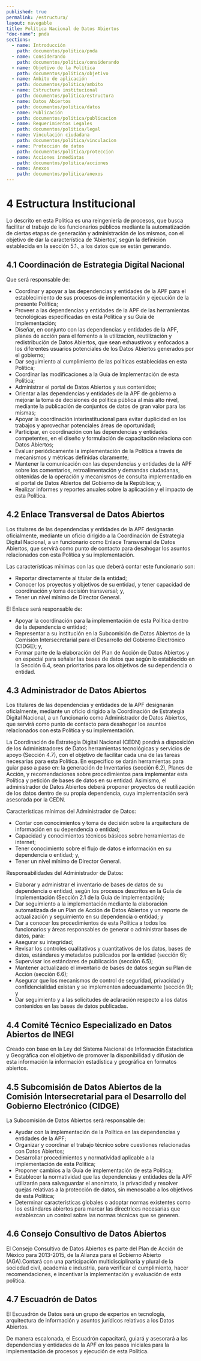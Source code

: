 ```yaml
---
published: true
permalink: /estructura/
layout: navegable
title: Política Nacional de Datos Abiertos
"doc-name": pnda
sections: 
  - name: Introducción
    path: documentos/politica/pnda
  - name: Considerando
    path: documentos/politica/considerando
  - name: Objetivo de la Política
    path: documentos/politica/objetivo
  - name: Ámbito de aplicación
    path: documentos/politica/ambito
  - name: Estructura institucional
    path: documentos/politica/estructura
  - name: Datos Abiertos
    path: documentos/politica/datos
  - name: Publicación
    path: documentos/politica/publicacion
  - name: Requerimientos Legales
    path: documentos/politica/legal
  - name: Vinculación ciudadana
    path: documentos/politica/vinculacion
  - name: Protección de datos
    path: documentos/politica/proteccion
  - name: Acciones inmediatas
    path: documentos/politica/acciones
  - name: Anexos
    path: documentos/politica/anexos
---
```


# 4 Estructura Institucional

Lo descrito en esta Política es una reingeniería de procesos, que busca facilitar el trabajo de los funcionarios públicos mediante la automatización de ciertas etapas de generación y administración de los mismos, con el objetivo de dar la característica de ‘Abiertos’, según la definición establecida en la sección 5.1., a los datos que se están generando.

## 4.1 Coordinación de Estrategia Digital Nacional

Que será responsable de:

* Coordinar y apoyar a las dependencias y entidades de la APF para el establecimiento de sus procesos de implementación y ejecución de la presente Política;
* Proveer a las dependencias y entidades de la APF de las herramientas tecnológicas especificadas en esta Política y su Guía de Implementación;
* Diseñar, en conjunto con las dependencias y entidades de la APF, planes de acción para el fomento a la utilización, reutilización y redistribución de Datos Abiertos, que sean exhaustivos y enfocados a los diferentes usuarios potenciales de los Datos Abiertos generados por el gobierno;
* Dar seguimiento al cumplimiento de las políticas establecidas en esta Política;
* Coordinar las modificaciones a la Guía de Implementación de esta Política; 
* Administrar el portal de Datos Abiertos y sus contenidos;
* Orientar a las dependencias y entidades de la APF de gobierno a mejorar la toma de decisiones de política pública al más alto nivel, mediante la publicación de conjuntos de datos de gran valor para las mismas;
* Apoyar la coordinación interinstitucional para evitar duplicidad en los trabajos y aprovechar potenciales áreas de oportunidad;
* Participar, en coordinación con las dependencias y entidades competentes, en el diseño y formulación de capacitación relaciona con Datos Abiertos;
* Evaluar periódicamente la implementación de la Política a través de  mecanismos y métricas definidas claramente;
* Mantener la comunicación con las dependencias y entidades de la APF sobre los comentarios, retroalimentación y demandas ciudadanas, obtenidas de la operación y mecanismos de consulta implementado en el portal de  Datos Abiertos del Gobierno de la República; y,
* Realizar informes y reportes anuales sobre la aplicación y el impacto de esta Política.

## 4.2 Enlace Transversal de Datos Abiertos

Los titulares de las dependencias y entidades de la APF designarán oficialmente, mediante un oficio dirigido a la Coordinación de Estrategia Digital Nacional, a un funcionario como Enlace Transversal de Datos Abiertos, que servirá como punto de contacto para desahogar los asuntos relacionados con esta Política y su implementación.

Las características mínimas con las que deberá contar este funcionario son:

* Reportar directamente al titular de la entidad;
* Conocer los proyectos y objetivos de su entidad, y tener capacidad de coordinación y toma decisión transversal; y,
* Tener un nivel mínimo de Director General.
 
El Enlace será responsable de:

* Apoyar la coordinación para la implementación de esta Política dentro de la dependencia o entidad;
* Representar a su institución en la Subcomisión de Datos Abiertos de la Comisión Intersecretarial para el Desarrollo del Gobierno Electrónico (CIDGE); y,
* Formar parte de la elaboración del Plan de Acción de Datos Abiertos y en especial para señalar las bases de datos que según lo establecido en la Sección 6.4, sean prioritarios para los objetivos de su dependencia o entidad.

## 4.3 Administrador de Datos Abiertos

Los titulares de las dependencias y entidades de la APF designarán oficialmente, mediante un oficio dirigido a la Coordinación de Estrategia Digital Nacional, a un funcionario como Administrador de Datos Abiertos, que servirá como punto de contacto para desahogar los asuntos relacionados con esta Política y su implementación.

La Coordinación de Estrategia Digital Nacional (CEDN) pondrá a disposición de los Administradores de Datos herramientas tecnológicas y servicios de apoyo (Sección 4.7), con el objetivo de facilitar cada una de las tareas necesarias para esta Política. En específico se darán herramientas para guiar paso a paso en: la generación de Inventarios (sección 6.2), Planes de Acción, y recomendaciones sobre procedimientos para implementar esta Política y petición de bases de datos en su entidad. Asimismo, el administrador de Datos Abiertos deberá proponer proyectos de reutilización de los datos dentro de su propia dependencia, cuya implementación será asesorada por la CEDN. 

Características mínimas del Administrador de Datos:

* Contar con conocimientos y toma de decisión sobre la arquitectura de información en su dependencia o entidad;
* Capacidad y conocimientos técnicos básicos sobre herramientas de internet;
* Tener conocimiento sobre el flujo de datos e información en su dependencia o entidad; y,
* Tener un nivel mínimo de Director General.
 
Responsabilidades del Administrador de Datos:

* Elaborar y administrar el inventario de bases de datos de su dependencia o entidad, según los procesos descritos en la Guía de Implementación (Sección 2.1 de la Guía de Implementación); 
* Dar seguimiento a la implementación mediante la elaboración automatizada de un Plan de Acción de Datos Abiertos y un reporte de actualización y seguimiento en su dependencia o entidad; y 
* Dar a conocer los procedimientos de esta Política a todos los funcionarios y áreas responsables de generar o administrar bases de datos, para:
* Asegurar su integridad;
* Revisar los controles cualitativos y cuantitativos de los datos, bases de datos, estándares y metadatos publicados por la entidad (sección 6);
* Supervisar los estándares de publicación (sección 6.5); 
* Mantener actualizado el inventario de bases de datos según su Plan de Acción (sección 6.6);
* Asegurar que los mecanismos de control de seguridad, privacidad y confidencialidad existan y se implementen adecuadamente (sección 9); y
* Dar seguimiento y a las solicitudes de aclaración respecto a los datos contenidos en las bases de datos publicadas.

## 4.4 Comité Técnico Especializado en Datos Abiertos de INEGI

Creado con base en la Ley del Sistema Nacional de Información Estadística y Geográfica con el objetivo de promover  la disponibilidad y difusión de esta información la información estadística y geográfica en formatos abiertos.

## 4.5 Subcomisión de Datos Abiertos de la Comisión Intersecretarial para el  Desarrollo del Gobierno Electrónico (CIDGE)

La Subcomisión de Datos Abiertos será responsable de:

* Ayudar con la implementación de la Política en las dependencias y entidades de la APF;
* Organizar y coordinar el trabajo técnico sobre cuestiones relacionadas con Datos Abiertos;
* Desarrollar procedimientos y normatividad aplicable a la implementación de esta Política;
* Proponer cambios a la Guía de implementación de esta Política;
* Establecer la normatividad que las dependencias y entidades de la APF utilizarán para salvaguardar el anonimato, la privacidad y resolver quejas relativas a la protección de datos, sin menoscabo a los objetivos de esta Política;
* Determinar características globales o adoptar normas existentes como los estándares abiertos para marcar las directrices necesarias que establezcan un control sobre las normas técnicas que se generen.

## 4.6 Consejo Consultivo de Datos Abiertos

El Consejo Consultivo de Datos Abiertos es parte del Plan de Acción de México para 2013-2015, de la Alianza para el Gobierno Abierto (AGA).Contará con una participación multidisciplinaria y plural de la sociedad civil, academia e industria, para verificar el cumplimiento, hacer recomendaciones, e incentivar la implementación y evaluación de esta política.
 
## 4.7 Escuadrón de Datos

El Escuadrón de Datos será un grupo de expertos en tecnología, arquitectura de información y asuntos jurídicos relativos a los Datos Abiertos.

De manera escalonada, el Escuadrón capacitará, guiará y asesorará a las dependencias y entidades de la APF en los pasos iniciales para la implementación de procesos y ejecución de esta Política.